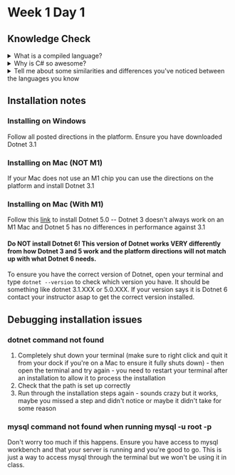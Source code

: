 # Week 1 Day 1

## Knowledge Check

<details>
<summary>What is a compiled language?</summary>

* A compiled language is a language which runs its code through a compiler before runtime. 
* A compiler turns all the code you wrote into machine-level code, reads that code, and checks it for errors all *before* you ever run your code!
* Code that is compiled tends to be a little slower when you first spin the project up, but after the build is completed subsequent runs of the project are much faster!
</details>

<details>
  <summary>Why is C# so awesome?</summary>
  
* It is type explicit, meaning you have to be specific about what data types you're using when you make a variable. This means we always know exactly what kind of data we're working with.
* And because C# is type explicit, it has more efficient memory usage because it only takes up the space it *knows* it needs rather than taking up the space it *thinks* it needs! This makes our project sizes smaller! 
* Working with a strongly typed language like C# ups your skills as a programmer because it makes you really think about what you're writing, why you're writing it, and what you expect back from it.
* Because as this course goes on you'll get to see all the things about C# Nichole says is so awesome and will make you say "Why can't the other languages I've learned do this thing so well?" 
</details>

<details>
<summary>Tell me about some similarities and differences you've noticed between the languages you know</summary>

* Console.WriteLine looks a lot like console.log and does the same thing
* For loops are super similar, we just need to use "int" instead of "var" for i
* Functions are much more explicit with declaratives like "public", "static", and "void", but it gives us much more context as to what's going on in a function at the start
* You know from the very beginning of a function what datatype it is going to return (ex: void, int, string)
* Returning void means to return nothing, which means no return statement is needed in our function
* String interpolation is similar between JS and C#, both use $ and {}'s
* The way to set up an array looks very different
* Arrays are set in how large they can be at the very beginning whereas in other languages you can modify an array after it is created
* Arrays use .Length instead of .length (capital L)
* C# in general uses PascalCase
* We need to use List to get functionality similar to arrays from other languages, but we are still limited in exactly what can go in to the list as far as datatypes are concerned
* You can't print an array or list outright, you need to use a foreach loop or some other method to print the values
</details>

## Installation notes

### Installing on Windows
Follow all posted directions in the platform. Ensure you have downloaded Dotnet 3.1

### Installing on Mac (NOT M1)
If your Mac does not use an M1 chip you can use the directions on the platform and install Dotnet 3.1

### Installing on Mac (With M1)
Follow this [link](https://dotnet.microsoft.com/en-us/download/dotnet/5.0) to install Dotnet 5.0 -- Dotnet 3 doesn't always work on an M1 Mac and Dotnet 5 has no differences in performance against 3.1

#### Do NOT install Dotnet 6! This version of Dotnet works VERY differently from how Dotnet 3 and 5 work and the platform directions will not match up with what Dotnet 6 needs.
To ensure you have the correct version of Dotnet, open your terminal and type `dotnet --version` to check which version you have. It should be something like dotnet 3.1.XXX or 5.0.XXX. If your version says it is Dotnet 6 contact your instructor asap to get the correct version installed.

## Debugging installation issues

### dotnet command not found
1. Completely shut down your terminal (make sure to right click and quit it from your dock if you're on a Mac to ensure it fully shuts down) - then open the terminal and try again - you need to restart your terminal after an installation to allow it to process the installation
2. Check that the path is set up correctly
3. Run through the installation steps again - sounds crazy but it works, maybe you missed a step and didn't notice or maybe it didn't take for some reason

### mysql command not found when running mysql -u root -p
Don't worry too much if this happens. Ensure you have access to mysql workbench and that your server is running and you're good to go. This is just a way to access mysql through the terminal but we won't be using it in class. 
